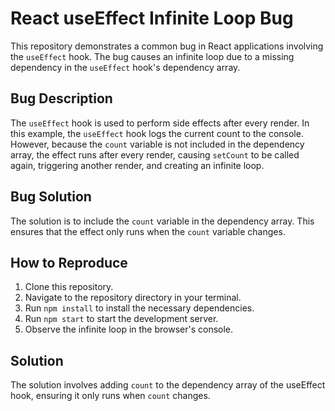 # React useEffect Infinite Loop Bug

This repository demonstrates a common bug in React applications involving the `useEffect` hook. The bug causes an infinite loop due to a missing dependency in the `useEffect` hook's dependency array.

## Bug Description
The `useEffect` hook is used to perform side effects after every render.  In this example, the `useEffect` hook logs the current count to the console. However, because the `count` variable is not included in the dependency array, the effect runs after every render, causing `setCount` to be called again, triggering another render, and creating an infinite loop.

## Bug Solution
The solution is to include the `count` variable in the dependency array. This ensures that the effect only runs when the `count` variable changes.

## How to Reproduce
1. Clone this repository.
2. Navigate to the repository directory in your terminal.
3. Run `npm install` to install the necessary dependencies.
4. Run `npm start` to start the development server.
5. Observe the infinite loop in the browser's console.

## Solution
The solution involves adding `count` to the dependency array of the useEffect hook, ensuring it only runs when `count` changes. 